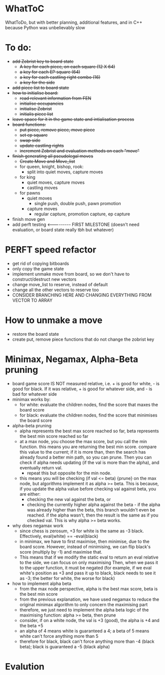 # WhatToC
WhatToDo, but with better planning, additional features, and in C++ because Python was unbelievably slow

# To do:
- ~~add Zobrist key to board state~~
  - ~~A key for each piece, on each square (12 X 64)~~
  - ~~a key for each EP square (64)~~
  - ~~a key for each castling right combo (16)~~
  - ~~a key for the side~~
- ~~add piece list to board state~~
- ~~how to initialise board:~~
  - ~~read relevant information from FEN~~
  - ~~initialise occupancies~~
  - ~~initialise Zobrist~~
  - ~~initialis piece list~~
- ~~leave space for it in the game state and intialisation process~~
- ~~board functions:~~
  - ~~put piece, remove piece, move piece~~
  - ~~set ep square~~
  - ~~swap side~~
  - ~~update castling rights~~
  - ~~increment Zobrist and evaluation methods on each "move"~~
- ~~finish generating all pseudolegal moves~~
  - ~~Create Move and Move_list~~
  - for queen, knight, bishop, rook:
    - split into quiet moves, capture moves
  - for king
    - quiet moves, capture moves
    - castling moves
  - for pawns
    - quiet moves
      - single push, double push, pawn promotion
    - capture moves
      - regular capture, promotion capture, ep capture
- finish move gen
- add perft testing <--------- FIRST MILESTONE (doesn't need evaluation, or board state really tbh but whatever)

# PERFT speed refactor
- get rid of copying bitboards
- only copy the game state
- implement unmake move from board, so we don't have to construct/destruct new vectors
- change move_list to reserve, instead of default
- change all the other vectors to reserve too
- CONSIDER BRANCHING HERE AND CHANGING EVERYTHING FROM VECTOR TO ARRAY

# How to unmake a move
- restore the board state
- create put, remove piece functions that do not change the zobrist key

# Minimax, Negamax, Alpha-Beta pruning
- board game score IS NOT measured relative, i.e. + is good for white, - is good for black. If it was relative, + is
good for whatever side, and - is bad for whatever side
- minimax works by:
  - for white: evaluate the children nodes, find the score that maxes the board score
  - for black: evaluate the children nodes, find the score that minimises the board score
- alpha-beta pruning
  - alpha represents the best max score reached so far, beta represents the best min score reached so far
  - at a max node, you choose the max score, but you call the min function. this means you are returning the best min
score. compare this value to the current; if it is more than, then the search has already found a better min path, so 
you can prune. Then you can check if alpha needs updating (if the val is more than the alpha), and eventually return val.
    - repeat this but opposite for the min node.
  - this means you will be checking (if val <= beta) {prune} on the max node, but algorithms implement it as
alpha >= beta. This is because, if you update the alpha value before checking val against beta, you are either:
    - checking the new val against the beta, or
    - checking the currently higher alpha against the beta - if the alpha was already higher than the beta, this branch
wouldn't even be reached. if the alpha wasn't, then the result is the same as if you checked val. This is why alpha >= beta works.
- why does negamax work
  - since chess is zerosum, +3 for white is the same as -3 black. Effectively, eval(white) == -eval(black)
  - in minimax, we have to first maximise, then minimise, due to the board score. However, instead of minimising, we can
flip black's score (multiply by -1) and maximise that.
  - This means that if we modify the static eval to return an eval relative to the side, we can focus on only maximising
Then, when we pass it to the upper function, it must be negated (for example, if we eval white's position as +3 and pass
it up to black, black needs to see it as -3; the better for white, the worse for black)
- how to implement alpha beta
  - from the max node perspective, alpha is the best max score, beta is the best min score
  - from the previous explanation, we have used negamax to reduce the original minimax algorithm to only concern the
maximising part
  - therefore, we just need to implement the alpha beta logic of the maximising function: alpha >= beta, then prune
  - consider, if on a white node, the val is +3 (good), the alpha is +4 and the beta +5
  - an alpha of 4 means white is guaranteed a 4; a beta of 5 means white can't force anything more than 5
  - therefore for black, black can't force anything more than -4 (black beta); black is guaranteed a -5 (black alpha)
  
# Evalution